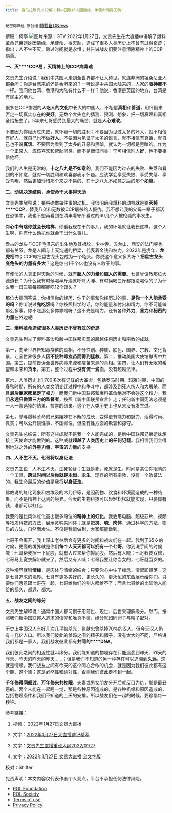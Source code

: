 ```yaml
---
title: 喜马拉雅真义12解：新中国联邦人因情缘、承使命而得天助！
---
```

`秘密翻译组-原创组` [轉載自GNews](https://gnews.org/zh-hans/1930166/)

撰稿：柯亭
![](https://assets.gnews.org/wp-content/uploads/2022/01/Image-1-1.jpg)图片来源：GTV
2022年1月27日，文贵先生在大直播中讲解了爆料革命兄弟姐妹因情缘、承使命、得天助，造成了很多人类历史上不曾有过得奇迹；指出：人不生不灭，跨过时间就是永恒；并告诫战友们要注意清除精神上的CCP病毒。

**一、灭****CCP易，灭精神上的CCP病毒难**

文贵先生介绍说：我们中共国人走到全世界都不让人待见。就连非洲的坦桑尼亚人都会问：你是台湾来的还是香港来的？一听说是中共国大陆来的，人家的**眼神都不一样**。我问他台湾、香港和大陆有什么不一样？他说：香港是英国的地方，台湾是有民主的地方。

很多在CCP惨烈的**人吃人的文化**中长大的中国人，不相信**真相**和**善道**，用怀疑来否定一切真实存在的**美好**。无数个大头症的猜测、预测、想象，把一切真理和真相全给扭曲了。5年来七哥感受到最大的痛苦，就是**人心难改**。

不要因为你经历过失败，就怀疑一切的胜利；不要因为见过太多的坏人，就不相信有好人，就自己也不做**好人**。不要因为见证了太多的谎言，就不相信有真话，就自己也不说**真话**。不要因为看到了太多的丑恶和黑暗，就认为一切都是黑暗的。作为一个正常人，应该喜欢和帮助同类，而不是憎恨同类；宁可相信别人**好**，也不要相信他坏。

我们的人生是无常的，**十之八九是不如意的**。我们不能因为过去的失败、失落和看到的不如意，就对一切胜利和欢喜都表示怀疑。应该学会享受失败、享受失落、享受背叛，然后更加珍惜那个来之不易的、在十之八九不如意之后的那个**如意**。

**二、动机决定结果，承使命干大事得天助**

文贵先生解释说：要明确做每件事的动机。我很明确我爆料的动机就是要**灭掉****CCP**，替我八弟和无数被CCP屠杀的人报仇。我不想让我的父母一辈子都活在恐惧中，我也不想再看到在清丰看守所看过的60几个人被枪毙的事发生。

你**心中有啥你就会长啥样**。你看我现在干的事儿，我的环境就让我长这样。这个人生啊，你有什么动机你就会干出什么事儿。

盘古的龙头与CCP毛泽东的出生地及其祖坟、少林寺、五台山、西安的法门寺也都有关系。龙是人间与上天沟通的桥梁，代表着金钱和权力。2022年是虎年、**龙虎相冲**；CCP却把盘古龙头包成为一个龟头。你说这个意义多大呀？**把盘古龙头变龟头的力量有多大**？这是你出1千个亿也没有人敢干的事。

有使命的人真正得天助的时候，就有**超人的力量**和**超人的需要**。七哥曾请教那位大德道长：为什么我有时候喝半斤酒就呼呼大睡、有时候喝三斤都跟没喝似的？为什么我一日三顿每顿都能吃12个馒头？

那位大德回答说：你相信你的经历、你干的事和你经历过的事，**是你一个人能承受的吗**？你听说过**鬼吃饭**吗？你按照科学的话，你的能量和付出和精力，你不可能做那么多事。你不吃那么多你靠啥呀？这不光是精力，还有各种**外力**、**显力**和**秘密的力量**在外边呢!

**三、爆料革命造成很多人类历史不曾有过的奇迹**

文贵先生列举了爆料革命和新中国联邦实现的超越任何历史和宗教的成就。

第一，向全世界告知毒疫苗的真相，不分性别、种族、肤色、国界、宗教、文化背景，让全世界很多人**因不接种毒疫苗而得到拯救**。第二，推动美国大使馆撤离中共国。第三，提前告诉全世界病毒来源和疫苗来源的真相。第四，让人们有无限的希望和未来和**货币**。第五，整个过程中**没有流一滴血**，没有超越法律。

第六，人类历史上1,700多次有记载的大革命，包括罗马时期、玛雅时期、中国的春秋时期，所有的人类文明变迁过程中和争斗中，都涉及到死人伤人和大屠杀，而且**最后赢家都拿走了权力**。而我们新中国联邦和爆料革命绝对不会碰这个权力。我们**永远只做第三方的监督者**，按照《新中国联邦宣言》走；任何新中国宪法必须是一人一票选择的结果、投票的结果。这个在人类历史上也从来没有发生过。

第七，参与爆料革命的兄弟姐妹在不断的成长，变得更有能力和魅力，活得时尚、真实；可以公开谈性事、不压抑性，但没有性方面的欺骗和掠夺。

文贵先生总结说：所有这些成就不是我一个人能完成的，是新中国联邦兄弟姐妹承接上天使命才能做到的。这种成就**超越了人类历史上的任何记载**。我相信我们会得到地球之外的**外星力量**、**宇宙的力量**的支持。

**四、人不生不灭，七哥将以身证法**

文贵先生说：人不生不灭，生死轮替；生就是死，死就是生。时间是蒙住你眼睛的一个工具，**跨过时间以后你就是永恒、永生**。现存的所有宗教，没有一个敢证法的。我生命最后的价值是我将**以身证法**。

佛教说的虹化现象和古埃及的木乃伊等，是因药物、饮食和环境而造成的一种结果，而不是精神上达到的境界。今天的生物科技可以轻轻松松就能实现，只要你有钱，谁都可以虹化。

我要的是比肉体虹化高出很多段位的**精神上的虹化**。我会用电脑、超级芯片、视频等物质科技的方法，展示灵魂共同体；就是把**灵**、**魂**、**肉体**，通过科学的方法、物质的方法，自然而发生。不仅是我能做到，大家都能做到。

七哥不会离开，我上深山老林后会有更多的时间和战友们在一起。我到了65岁的时候，更高的境界就是你们**每个人天天都可以拥有一个七哥**。你到洗手间的时候喊：七哥帮我擦一下屁股，就有人过来帮你擦屁股。然后有人喊：七哥我要双修，七哥马上宽衣解带就来了。然后又有人喊：七哥我要让你当女的，七哥就当女的。

这种境界就叫**情缘**，是肉体与情绪的结合；只要你心中生了缘念，情起即缘落；这是七哥追求的境界。七哥有更多美好的、更长久的、更永恒的东西展示给你们。只要你们愿意跟七哥在一起，七哥给你们的别人都给不了；而且七哥给的比其他人能给的都久、都远、都大。

**五、战友之间的缘分**

文贵先生解释说：通常中国人都习惯于用前世、现世、后世来理解缘分。然而，按照我们新中国联邦人追求的信仰和唯真不破，缘分就如同卵子与精子配对。

历史上中国汉人有好几次几乎被杀光，张献忠曾杀掉70%的汉人，但今天汉人仍有十几亿人口。所以我们彼此的爹妈之间的精子和卵子，没有太大的不同，严格讲我们都是一家人。我们战友彼此都有**共同的****DNA**。

我们彼此之间的相近性就叫缘分。我们能知道的物理存在只能追溯到昨天、昨天的昨天、昨天的昨天的昨天……；但是我们不知道的另一种存在可以追溯到**久远**，这就是情缘。我们战友之间有今天的这个同心合作的机会，就是因为我们彼此都有这个能、这个德；这是必然性和绝对性，否则我们彼此走不到一起。

**千年修得同船渡，万年修来共枕眠**。夫妻或男女朋友分开后就反目为仇，那是最丑恶的。两个人能在一起睡一觉，那是各种原因造成的，是各种机缘和原因造成的，包括物理条件和我们不知道的上天的安排。所以战友们在一起的时候，要珍惜每一秒钟。

参考链接：

1. 视频： [2022年1月27日文贵大直播](https://gtv.org/video/id=61f297e628a108147c63ad37)

2. 文字：[2022年1月27日大直播速记精萃](https://gnews.org/zh-hans/1919528/)

3. 文字：[文贵先生直播重点大纲2022/01/27](https://gnews.org/zh-hans/1920100/)

4. 文字：[2022年1月27日 文贵大直播 全文字版](https://gnews.org/zh-hans/1924957/)

校对：Shifter

 

免责声明：本文内容仅代表作者个人观点，平台不承担任何法律风险。

- [ROL Foundation](https://rolfoundation.org/)
- [ROL Society](https://rolsociety.org/)
- [Terms of use](https://gnews.org/terms-of-use-3/)
- [Privacy Policy](https://gnews.org/privacy-policy/)
